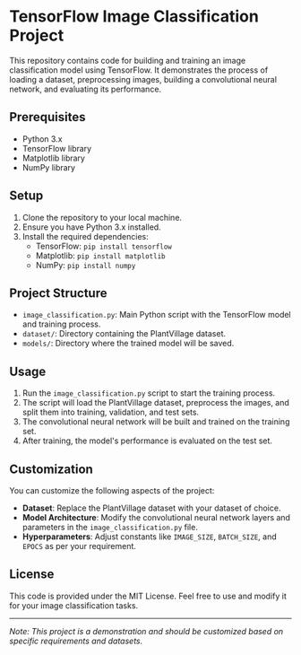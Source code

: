 
# TensorFlow Image Classification Project

This repository contains code for building and training an image classification model using TensorFlow. It demonstrates the process of loading a dataset, preprocessing images, building a convolutional neural network, and evaluating its performance.

## Prerequisites

- Python 3.x
- TensorFlow library
- Matplotlib library
- NumPy library

## Setup

1. Clone the repository to your local machine.
2. Ensure you have Python 3.x installed.
3. Install the required dependencies:
   - TensorFlow: `pip install tensorflow`
   - Matplotlib: `pip install matplotlib`
   - NumPy: `pip install numpy`

## Project Structure

- `image_classification.py`: Main Python script with the TensorFlow model and training process.
- `dataset/`: Directory containing the PlantVillage dataset.
- `models/`: Directory where the trained model will be saved.

## Usage

1. Run the `image_classification.py` script to start the training process.
2. The script will load the PlantVillage dataset, preprocess the images, and split them into training, validation, and test sets.
3. The convolutional neural network will be built and trained on the training set.
4. After training, the model's performance is evaluated on the test set.

## Customization

You can customize the following aspects of the project:

- **Dataset**: Replace the PlantVillage dataset with your dataset of choice.
- **Model Architecture**: Modify the convolutional neural network layers and parameters in the `image_classification.py` file.
- **Hyperparameters**: Adjust constants like `IMAGE_SIZE`, `BATCH_SIZE`, and `EPOCS` as per your requirement.

## License

This code is provided under the MIT License. Feel free to use and modify it for your image classification tasks.

---

*Note: This project is a demonstration and should be customized based on specific requirements and datasets.*
